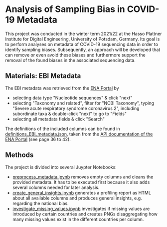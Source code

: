 # Analysis of Sampling Bias in COVID-19 Metadata

This project was conducted in the winter term 2021/22 at the Hasso Plattner Institute for Digital Engineering, University of Potsdam, Germany. Its goal is to perform analyses on metadata of COVID-19 sequencing data in order to identify sampling biases. Subsequently, an approach will be developed that can remove or even avoid these biases and furthermore support the removal of the found biases in the associated sequencing data.

## Materials: EBI Metadata

The EBI metadata was retrieved from the [ENA Portal](https://www.ebi.ac.uk/ena/browser/advanced-search) by 
 - selecting data type "Nucleotide sequences" & click "next"
 - selecting "Taxonomy and related", filter for "NCBI Taxonomy", typing "Severe acute respiratory syndrome coronavirus 2", including subordinate taxa & double-click "next" to go to "Fields"
 - selecting all metadata fields & click "Search"

The definitions of the included columns can be found in [definitions_EBI_metadata.json](src/json_data/definitions_EBI_metadata.json), taken from the [API documentation of the ENA Portal](enaPortalAPI_docu.pdf) (see page 36 to 42).

## Methods

The project is divided into several Juypter Notebooks:

- [preprocess_metadata.ipynb](src/preprocess_metadata.ipynb) removes empty columns and cleans the provided metadata. It has to be executed first because it also adds several columns needed for later analysis.
- [create_general_insights.ipynb](src/create_general_insights.ipynb) generates a profiling report as HTML about all available columns and produces general insights, e.g. regarding the national bias.
- [investigate_missing_values.ipynb](src/investigate_missing_values.ipynb) investigates if missing values are introduced by certain countries and creates PNGs disaggregating how many missing values exist in the different countries per column. 

